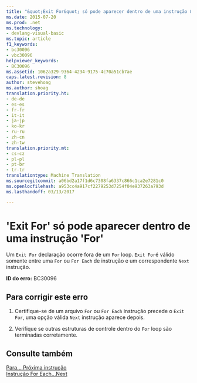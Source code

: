 ```yaml
---
title: "&quot;Exit For&quot; só pode aparecer dentro de uma instrução &quot;For&quot; | Documentos do Microsoft"
ms.date: 2015-07-20
ms.prod: .net
ms.technology:
- devlang-visual-basic
ms.topic: article
f1_keywords:
- bc30096
- vbc30096
helpviewer_keywords:
- BC30096
ms.assetid: 1062a329-9364-4234-9175-4c70a51cb7ae
caps.latest.revision: 8
author: stevehoag
ms.author: shoag
translation.priority.ht:
- de-de
- es-es
- fr-fr
- it-it
- ja-jp
- ko-kr
- ru-ru
- zh-cn
- zh-tw
translation.priority.mt:
- cs-cz
- pl-pl
- pt-br
- tr-tr
translationtype: Machine Translation
ms.sourcegitcommit: a06bd2a17f1d6c7308fa6337c866c1ca2e7281c0
ms.openlocfilehash: a953cc4a917cf2279253d7254f04e937263a793d
ms.lasthandoff: 03/13/2017

---
```

# <a name="39exit-for39-can-only-appear-inside-a-39for39-statement"></a>'Exit For' só pode aparecer dentro de uma instrução 'For'
Um `Exit For` declaração ocorre fora de um `For` loop. `Exit For`é válido somente entre uma `For` ou `For Each` de instrução e um correspondente `Next` instrução.  
  
 **ID do erro:** BC30096  
  
## <a name="to-correct-this-error"></a>Para corrigir este erro  
  
1.  Certifique-se de um arquivo `For` ou `For Each` instrução precede o `Exit For`, uma opção válida `Next` instrução aparece depois.  
  
2.  Verifique se outras estruturas de controle dentro do `For` loop são terminadas corretamente.  
  
## <a name="see-also"></a>Consulte também  
 [Para... Próxima instrução](../../visual-basic/language-reference/statements/for-next-statement.md)   
 [Instrução For Each...Next](../../visual-basic/language-reference/statements/for-each-next-statement.md)
